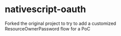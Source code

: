 # nativescript-oauth

Forked the original project to try to add a customized ResourceOwnerPassword flow for a PoC
